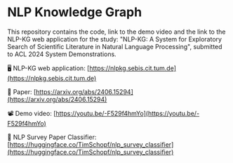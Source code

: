 # NLP Knowledge Graph

This repository contains the code, link to the demo video and the link to the NLP-KG web application for the study: "NLP-KG: A System for Exploratory Search of Scientific Literature in Natural Language Processing", submitted to ACL 2024 System Demonstrations.

🖥️ NLP-KG web application: [https://nlpkg.sebis.cit.tum.de](https://nlpkg.sebis.cit.tum.de)

📄 Paper: [https://arxiv.org/abs/2406.15294](https://arxiv.org/abs/2406.15294)  

📽️ Demo video: [https://youtu.be/-F529f4hmYo](https://youtu.be/-F529f4hmYo)

🤗 NLP Survey Paper Classifier: [https://huggingface.co/TimSchopf/nlp_survey_classifier](https://huggingface.co/TimSchopf/nlp_survey_classifier)

